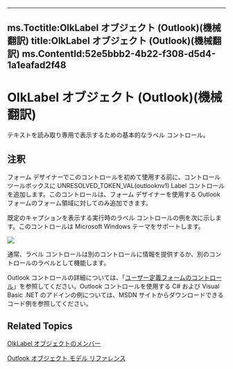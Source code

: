 

---
ms.Toctitle:OlkLabel オブジェクト (Outlook)(機械翻訳)
title:OlkLabel オブジェクト (Outlook)(機械翻訳)
ms.ContentId:52e5bbb2-4b22-f308-d5d4-1a1eafad2f48
---
# OlkLabel オブジェクト (Outlook)(機械翻訳)




テキストを読み取り専用で表示するための基本的なラベル コントロール。

## 注釈
フォーム デザイナーでこのコントロールを初めて使用する前に、コントロール ツールボックスに UNRESOLVED_TOKEN_VAL(outlooknv1) Label コントロールを追加します。このコントロールは、フォーム デザイナーを使用する Outlook フォームのフォーム領域に対してのみ追加できます。



既定のキャプションを表示する実行時のラベル コントロールの例を次に示します。このコントロールは Microsoft Windows テーマをサポートします。



![](..\media\olLabel_ZA10141327.gif)



通常、ラベル コントロールは別のコントロールに情報を提供するか、別のコントロールのラベルとして機能します。



Outlook コントロールの詳細については、「[ユーザー定義フォームのコントロール](fcba1b34-c526-5d01-8644-cb8852bd2348.md)」を参照してください。Outlook コントロールを使用する C# および Visual Basic .NET のアドインの例については、MSDN サイトからダウンロードできるコード例を参照してください。



## Related Topics

[OlkLabel オブジェクトのメンバー](fdab75ca-86a1-d3c3-b60c-b4dc3267cd6c.md)

[Outlook オブジェクト モデル リファレンス](73221b13-d8d8-99b8-3394-b95dbbfd5ddc.md)




